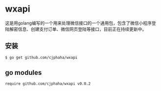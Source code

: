 # wxapi

这是用golang编写的一个用来处理微信接口的一个通用包，包含了微信小程序登陆解密信息、创建支付订单、微信网页登陆等接口，目前正在持续更新中。

##  安装

```bash
$ go get github.com/cjphaha/wxapi
```

## go modules

```cgo
require github.com/cjphaha/wxapi v0.0.2
```







